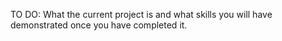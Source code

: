 TO DO: What the current project is and what skills you will have demonstrated once you have completed it.